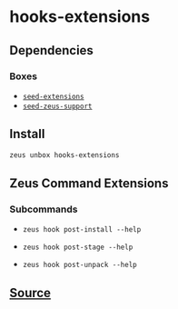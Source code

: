 
hooks-extensions 
====================




## Dependencies
### Boxes
* [`seed-extensions`](seed-extensions.md)
* [`seed-zeus-support`](seed-zeus-support.md)




## Install
```bash
zeus unbox hooks-extensions
```


## Zeus Command Extensions

### Subcommands
* ```zeus hook post-install --help```

* ```zeus hook post-stage --help```

* ```zeus hook post-unpack --help```







## [Source](https://github.com/liquidapps-io/zeus-sdk/tree/master/boxes/groups/core/hooks-extensions)
